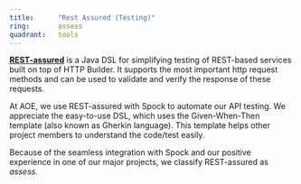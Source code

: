 ```yaml
---
title:      "Rest Assured (Testing)"
ring:       assess
quadrant:   tools
---
```


**[REST-assured](https://github.com/rest-assured/rest-assured)** is a Java DSL for simplifying testing of REST-based services built on top of HTTP Builder. It supports the most important http request methods and can be used to validate and verify the response of these requests.

At AOE, we use REST-assured with Spock to automate our API testing. We appreciate the easy-to-use DSL, which uses the Given-When-Then template (also known as Gherkin language). This template helps other project members to understand the code/test easily.

Because of the seamless integration with Spock and our positive experience in one of our major projects, we classify REST-assured as *assess.*
